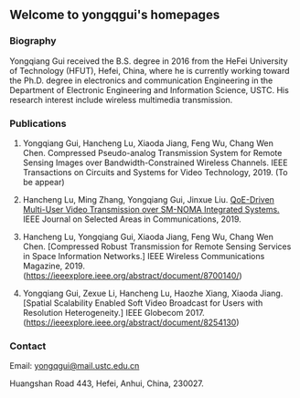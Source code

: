 ## Welcome to yongqgui's homepages

### Biography
Yongqiang Gui received the B.S. degree in 2016 from the HeFei University of Technology (HFUT), Hefei, China, where he is currently working toward the Ph.D. degree in electronics and communication Engineering in the Department of Electronic Engineering and Information Science, USTC. His research interest include wireless multimedia transmission.

### Publications

1. Yongqiang Gui, Hancheng Lu, Xiaoda Jiang, Feng Wu, Chang Wen Chen. Compressed Pseudo-analog Transmission System for Remote Sensing Images over Bandwidth-Constrained Wireless Channels. IEEE Transactions on Circuits and Systems for Video Technology, 2019. (To be appear)

1. Hancheng Lu, Ming Zhang, Yongqiang Gui, Jinxue Liu. [QoE-Driven Multi-User Video Transmission over SM-NOMA Integrated Systems.](https://ieeexplore.ieee.org/abstract/document/8765339) IEEE Journal on Selected Areas in Communications, 2019.

2. Hancheng Lu, Yongqiang Gui, Xiaoda Jiang, Feng Wu, Chang Wen Chen. [Compressed Robust Transmission for Remote Sensing Services in Space Information Networks.] IEEE Wireless Communications Magazine, 2019.(https://ieeexplore.ieee.org/abstract/document/8700140/)

3. Yongqiang Gui, Zexue Li, Hancheng Lu, Haozhe Xiang, Xiaoda Jiang. [Spatial Scalability Enabled Soft Video Broadcast for Users with Resolution Heterogeneity.] IEEE Globecom 2017.(https://ieeexplore.ieee.org/abstract/document/8254130)


### Contact

Email: yongqgui@mail.ustc.edu.cn

Huangshan Road 443, Hefei, Anhui, China, 230027.
